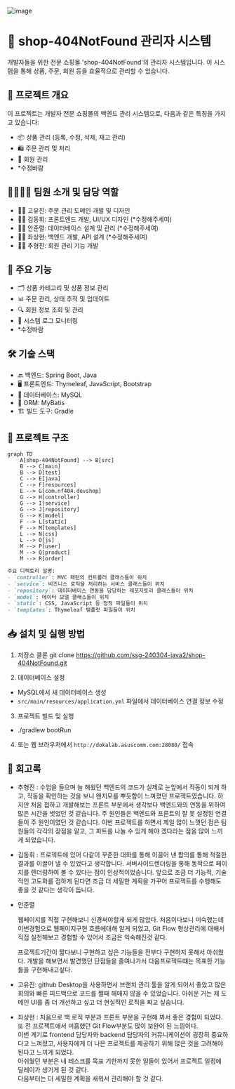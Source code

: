 ![image](https://github.com/ssg-240304-java2/shop-404NotFound/assets/166422645/2b5a502a-9b54-4355-9e94-7e2008efec03)

# 🛒 shop-404NotFound 관리자 시스템

개발자들을 위한 전문 쇼핑몰 'shop-404NotFound'의 관리자 시스템입니다. 이 시스템을 통해 상품, 주문, 회원 등을 효율적으로 관리할 수 있습니다.

## 🚀 프로젝트 개요

이 프로젝트는 개발자 전문 쇼핑몰의 백엔드 관리 시스템으로, 다음과 같은 특징을 가지고 있습니다:

- 📦 상품 관리 (등록, 수정, 삭제, 재고 관리)
- 🛍️ 주문 관리 및 처리
- 👥 회원 관리
- *수정바람

## 👨‍👩‍👧‍👦 팀원 소개 및 담당 역할

- 👩‍💼 고유진: 주문 관리 도메인 개발 및 디자인
- 👨‍🎨 김동휘: 프론트엔드 개발, UI/UX 디자인 (*수정해주세여)
- 👨‍💻 안준렬: 데이터베이스 설계 및 관리 (*수정해주세여)
- 🧑‍💻 좌상현: 백엔드 개발, API 설계 (*수정해주세여)
- 👨‍🔧 추형진: 회원 관리 기능 개발

## 🔑 주요 기능

- 🗂️ 상품 카테고리 및 상품 정보 관리
- 📊 주문 관리, 상태 추적 및 업데이트
- 🔍 회원 정보 조회 및 관리
- 📝 시스템 로그 모니터링
- *수정바람

## 🛠️ 기술 스택

- 🔙 백엔드: Spring Boot, Java
- 🖥️ 프론트엔드: Thymeleaf, JavaScript, Bootstrap
- 💾 데이터베이스: MySQL
- 🔗 ORM: MyBatis
- 🏗️ 빌드 도구: Gradle

## 📁 프로젝트 구조

```mermaid
graph TD
    A[shop-404NotFound] --> B[src]
    B --> C[main]
    B --> D[test]
    C --> E[java]
    C --> F[resources]
    E --> G[com.nf404.devshop]
    G --> H[controller]
    G --> I[service]
    G --> J[repository]
    G --> K[model]
    F --> L[static]
    F --> M[templates]
    L --> N[css]
    L --> O[js]
    M --> P[user]
    M --> Q[product]
    M --> R[order]
```
```markdown
주요 디렉토리 설명:
- `controller`: MVC 패턴의 컨트롤러 클래스들이 위치
- `service`: 비즈니스 로직을 처리하는 서비스 클래스들이 위치
- `repository`: 데이터베이스 연동을 담당하는 레포지토리 클래스들이 위치
- `model`: 데이터 모델 클래스들이 위치
- `static`: CSS, JavaScript 등 정적 파일들이 위치
- `templates`: Thymeleaf 템플릿 파일들이 위치
```

## 📥 설치 및 실행 방법

1. 저장소 클론
git clone https://github.com/ssg-240304-java2/shop-404NotFound.git

2. 데이터베이스 설정
- MySQL에서 새 데이터베이스 생성
- `src/main/resources/application.yml` 파일에서 데이터베이스 연결 정보 수정

3. 프로젝트 빌드 및 실행
- ./gradlew bootRun

4. 또는 웹 브라우저에서 `http://dokalab.asuscomm.com:28080/` 접속

## 📝 회고록
- 추형진 : 수업을 들으며 늘 해왔던 백엔드의 코드가 실제로 눈앞에서 작동이 되게 하고, 작동을 확인하는 것을 보니 왠지모를 뿌듯함이 느껴졌던 프로젝트였습니다. 하지만 처음 접하고 개발해보는 프론트 부분에서 생각보다 백엔드와의 연동을 위하여 많은 시간을 썻었던 것 같습니다. 주 원인들은 백엔드와 프론트의 잘 못 설정된 연결들이 주 원인이였던 것 같습니다.
이번 프로젝트를 하면서 제일 많이 느꼇던 점은 팀원들의 각각의 장점을 알고, 그 파트를 나눌 수 있게 해야 겠다라는 점을 많이 느끼게 되었습니다.

- 김동휘 : 프로젝트에 있어 다같이 꾸준한 대화를 통해 이끌어 낸 합의를 통해 적절한 결과를 이끌어 낼 수 있었다고 생각합니다. 서버사이드렌더링을 통해 동적으로 페이지를 렌더링하여 볼 수 있다는 점이 인상적이었습니다. 앞으로 조금 더 기능적, 기술적인 고도화를 접하게 된다면 조금 더 세밀한 계획을 가꾸어 프로젝트를 수행해도 좋을 것 같다는 생각이 듭니다.

- 안준렬
    
    웹페이지를 직접 구현해보니 신경써야할게 되게 많았다. 처음이다보니 미숙했는데 이번경험으로 웹페이지구현 흐름에대해
    알게 되었고,
    Git Flow 형상관리에 대해서 직접 실천해보고 경험할 수 있어서 조금은 익숙해진것 같다.
    
    프로젝트기간이 짧다보니 구현하고 싶은 기능들을 전부다 구현하지 못해서 아쉬웠다.  개발을 해보면서 발견했던 단점들을 줄여나가서 다음프로젝트떄는 목표한 기능들을 구현해내고싶다.
- 고유진: github Desktop을 사용하면서 브랜치 관리 툴을 알게 되어서 좋았고 많은 회의와 빠른 피드백으로 코드를 짤때 헤매지 않을 수 있었습니다. 아쉬운 거는 제 도메인 UI를 좀 더 개선하고 싶고 더 현실적인 로직을 짜고 싶습니다.
- 좌상현 : 처음으로 백 로직 부분과 프론트 부분을 구현해 봐서 좋은 경험이 되었다. 또 전 프로젝트에서 미흡했던 Git Flow부분도 많이 보완이 된 느낌이다.<br> 이번 계기로 frontend 담당자와 backend 담당자의 커뮤니케이션이 굉장히 중요하다고 느껴졌고, 사용자에게 더 나은 프로젝트를 제공하기 위해 많은 것을 고려해야 된다고 느끼게 되었다.<br> 아쉬웠던 부분은 내 테스크를 목표 기한까지 못한 일들이 있어서 프로젝트 일정에 딜레이가 생기게 된 것 같다.<br>다음부터는 더 세밀한 계획을 새워서 관리해야 할 것 같다.
